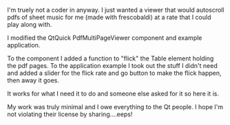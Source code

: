 I'm truely not a coder in anyway. I just wanted a viewer that would autoscroll pdfs of sheet music for me (made with frescobaldi) at a rate that I could play along with.

I modified the QtQuick PdfMultiPageViewer component and example application. 

To the component I added a function to "flick" the Table element holding the pdf pages.
To the application example I took out the stuff I didn't need and added a slider for the flick rate and go button to make the flick happen, then away it goes.

It works for what I need it to do and someone else asked for it so here it is.

My work was truly minimal and I owe everything to the Qt people. I hope I'm not violating their license by sharing....eeps!
